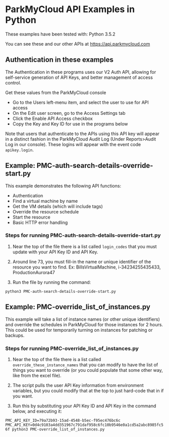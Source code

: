 # ParkMyCloud API Examples in Python

These examples have been tested with: Python 3.5.2

You can see these and our other APIs at <https://api.parkmycloud.com>

## Authentication in these examples

The Authentication in these programs uses our V2 Auth API, allowing for self-service generation of API Keys, and better management of access control.

Get these values from the ParkMyCloud console
- Go to the Users left-menu item, and select the user to use for API access
- On the Edit user screen, go to the Access Settings tab
- Click the Enable API Access checkbox
- Copy the Key and Key ID for use in the programs below

Note that users that authenticate to the APIs using this API key will appear in a distinct fashion in the ParkMyCloud Audit Log (Under Reports>Audit Log in our console). These logins will appear with the event code `apikey.login`.

## Example: PMC-auth-search-details-override-start.py

This example demonstrates the following API functions:
- Authentication
- Find a virtual machine by name
- Get the VM details (which will include tags)
- Override the resource schedule
- Start the resource
- Basic HTTP error handling

### Steps for running PMC-auth-search-details-override-start.py

1. Near the top of the file there is a list called `login_codes` that you must update with your API Key ID and API Key.

2. Around line 73, you must fill-in the name or unique identifier of the resource you want to find. Ex: BillsVirtualMachine, i-34234255435433, ProductionAurora47

3. Run the file by running the command:

```python3 PMC-auth-search-details-override-start.py```

## Example: PMC-override_list_of_instances.py

This example will take a list of instance names (or other unique identifiers) and override the schedules in ParkMyCloud for those instances for 2 hours. This could be used for temporarily turning on instances for patching or backups.

### Steps for running PMC-override_list_of_instances.py

1. Near the top of the file there is a list called `override_these_instance_names` that you can modify to have the list of things you want to override (or you could populate that some other way, like from the excel file).

2. The script pulls the user API Key information from environment variables, but you could modify that at the top to just hard-code that in if you want.

3. Run this by substituting your API Key ID and API Key in the command below, and executing it:

```PMC_API_KEY_ID=79a72b93-15ad-4548-b5ec-f95ec476bc6c PMC_API_KEY=0d4c9103a4dd351967c791daf958c6fc10b9546e0a1cd5a2abc8985fc56f python3 PMC-override_list_of_instances.py```


